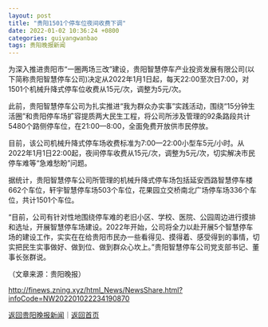 ```yaml
---
layout: post
title: "贵阳1501个停车位夜间收费下调"
date: 2022-01-02 10:36:24 +0800
categories: guiyangwanbao
tags: 贵阳晚报新闻
---
```

<p>为深入推进贵阳市“一圈两场三改”建设，贵阳智慧停车产业投资发展有限公司(以下简称贵阳智慧停车公司)决定从2022年1月1日起，每天22:00至次日7:00，对1501个机械升降式停车位收费从15元/次，调整为5元/次。</p>
 <p>此前，贵阳智慧停车公司为扎实推进“我为群众办实事”实践活动，围绕“15分钟生活圈”和贵阳停车场扩容提质两大民生工程，将公司所涉及管理的92条路段共计5480个路侧停车位，在21:00—8:00，全面免费开放供市民停放。</p>
 <p>目前，该公司机械升降式停车场收费标准为7:00—22:00小型车5元/小时。从2022年1月1日22:00起，夜间停车收费从15元/次，调整为5元/次，切实解决市民停车难等“急难愁盼”问题。</p>
 <p>据统计，贵阳智慧停车公司所管理的机械升降式停车场包括延安西路智慧停车楼662个车位，轩宇智慧停车场503个车位，花果园立交桥南北广场停车场336个车位，共计1501个车位。</p>
 <p>“目前，公司有针对性地围绕停车难的老旧小区、学校、医院、公园周边进行摸排和选址，开展智慧停车场建设。2022年开始，公司将全力以赴开展5个智慧停车场的建设工作，实实在在给贵阳市民办一些看得见、摸得着、感受得到的事情，切实把民生实事做好、做到位、做到群众心坎上。”贵阳智慧停车公司党支部书记、董事长张群说。</p><p class="em_media">（文章来源：贵阳晚报）</p>

<http://finews.zning.xyz/html_News/NewsShare.html?infoCode=NW202201022234190870>

[返回贵阳晚报新闻](//finews.withounder.com/category/guiyangwanbao.html)｜[返回首页](//finews.withounder.com/)